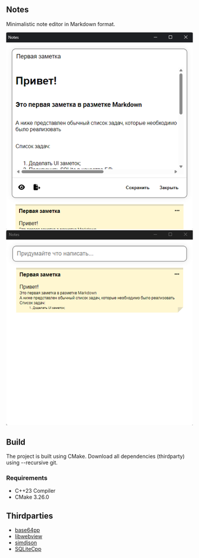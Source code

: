 ## Notes

Minimalistic note editor in Markdown format.

![media-1](media/notes-1.png)
![media-2](media/notes-2.png)

## Build

The project is built using CMake. 
Download all dependencies (thirdparty) using --recursive git.

### Requirements

- C++23 Compiler
- CMake 3.26.0

## Thirdparties

- [base64pp](https://github.com/matheusgomes28/base64pp)
- [libwebview](https://github.com/a3st/libwebview)
- [simdjson](https://github.com/simdjson/simdjson)
- [SQLiteCpp](https://github.com/SRombauts/SQLiteCpp)
